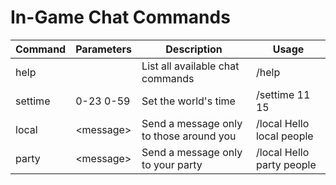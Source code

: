 # In-Game Chat Commands

| Command | Parameters | Description                             | Usage                     |
| ------- | ---------- | --------------------------------------- | ------------------------- |
| help    |            | List all available  chat commands       | /help                     |
| settime | 0-23 0-59  | Set the world's time                    | /settime 11 15            |
| local   | \<message> | Send a message only to those around you | /local Hello local people |
| party   | \<message> | Send a message only to your party       | /local Hello party people |
